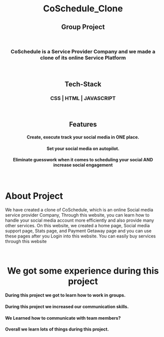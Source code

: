 <h1 align="center">CoSchedule_Clone</h1>
<h2 align="center">Group Project</h2>
<br>
<h3 align="center">CoSchedule is a Service Provider Company and we made a clone of its online Service Platform</h3>
<br>
<h2 align="center">Tech-Stack</h2>
<h3 align="center">CSS | HTML | JAVASCRIPT</h3>

<br>
<h2 align="center">Features</h2>
<h4 align="center">Create, execute track your social media in ONE place.</h4>
<h4 align="center">Set your social media on autopilot.</h4>
<h4 align="center">Eliminate guesswork when it comes to scheduling your social AND increase social engagement</h4>
<br>

<h1>About Project</h1>
<p>We have created a clone of  CoSchedule, which is an online Social media service provider Company, Through this website, you can learn how to handle your social media account more efficiently and also provide many other services. On this website, we created a home page, Social media support page, Stats page, and Payment Getaway page and you can use these pages after you Login into this website. You can easily buy services through this website 
</p>
<br>
<h1  align="center">We got some experience during this project</h1>
<h4>During this project we got to learn how to work in groups.</h4>
<h4>During this project we increased our communication skills.</h4>
<h4>We Learned how to communicate with team members?</h4>
<h4>Overall we learn lots of things during this project.</h4>
